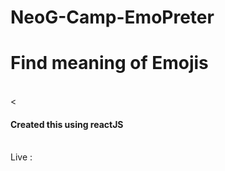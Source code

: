 # NeoG-Camp-EmoPreter
<h1>Find meaning of Emojis</h1>
</br>
<<h4>Created this using reactJS</h4>
<br>
Live :
